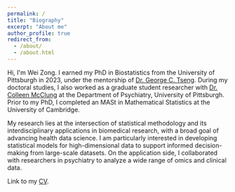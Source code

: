 ```yaml
---
permalink: /
title: "Biography"
excerpt: "About me"
author_profile: true
redirect_from: 
  - /about/
  - /about.html
---
```


Hi, I'm Wei Zong. I earned my PhD in Biostatistics from the University of Pittsburgh in 2023, under the mentorship of [Dr. George C. Tseng](http://www.pitt.edu/~ctseng/). During my doctoral studies, I also worked as a graduate student researcher with [Dr. Colleen McClung](http://www.mcclung.pitt.edu/) at the Department of Psychiatry, University of Pittsburgh. Prior to my PhD, I completed an MASt in Mathematical Statistics at the University of Cambridge. 

My research lies at the intersection of statistical methodology and its interdisciplinary applications in
biomedical research, with a broad goal of advancing health data science. I am particularly interested in developing statistical models for high-dimensional data to support informed decision-making from large-scale datasets. On the application side, I collaborated with researchers in psychiatry to analyze a wide range of omics and clinical data.

Link to my [CV](http://weiiizong.github.io/files/WeiZ_CV_2025.pdf).
